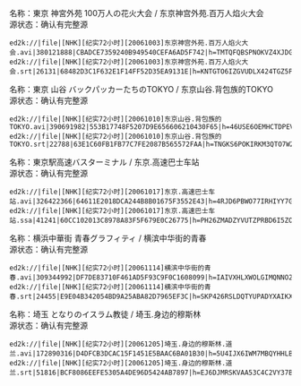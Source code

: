 名称：東京 神宮外苑 100万人の花火大会 / 东京神宫外苑.百万人焰火大会  
源状态：确认有完整源
```
ed2k://|file|[NHK][纪实72小时][20061003]东京神宫外苑.百万人焰火大会.avi|380121888|CBADCE7359240B949540CEFA6AD5F742|h=TMTQFQBSPNOKVZ4XJDGIOX56BSELXCSA|/
ed2k://|file|[NHK][纪实72小时][20061003]东京神宫外苑.百万人焰火大会.srt|26131|68482D3C1F632E1F14FF52D35EA9131E|h=KNTGTO6IZGVUDLX424TGZ5PYQMMOHYOR|/
```
名称：東京 山谷 バックパッカーたちのTOKYO / 东京山谷.背包族的TOKYO  
源状态：确认有完整源
```
ed2k://|file|[NHK][纪实72小时][20061010]东京山谷.背包族的TOKYO.avi|390691982|553B17748F5207D9E656606210430F65|h=46USE6OEMHCTDPEVF6A6RWYIPO44V4TG|/
ed2k://|file|[NHK][纪实72小时][20061010]东京山谷.背包族的TOKYO.srt|22788|63E1C60FB1FB77C7FE2087B565572FAA|h=TNGKS6POKIRKM3QTO7W27LUTF7SDAG7M|/
```
名称：東京駅高速バスターミナル / 东京.高速巴士车站  
源状态：确认有完整源
```
ed2k://|file|[NHK][纪实72小时][20061017]东京.高速巴士车站.avi|326422366|64611E2018DCA244B8B01675F3552E43|h=4RJD6PBWO77IRHIYY7GKSMVCQGBLS73M|/
ed2k://|file|[NHK][纪实72小时][20061017]东京.高速巴士车站.ssa|41241|60CC102013C8978A83F5F679E0C26775|h=PH26ZMADZYVUTZPRBD6I5ZO4VGIMUXPA|/
```
名称：横浜中華街 青春グラフィティ / 横滨中华街的青春  
源状态：确认有完整源
```
ed2k://|file|[NHK][纪实72小时][20061114]横滨中华街的青春.avi|309344992|DF7DE83710F461AD5F93C9F0C1608099|h=IAIVXHLXWOLGIMQNNO2YSDEFLYWO7WK7|/
ed2k://|file|[NHK][纪实72小时][20061114]横滨中华街的青春.srt|24455|E9E04B342054BD9A25ABA82D7965EF3C|h=SKP426RSLDQTYUPADYXAIKXG57YIHSC7|/
```
名称：埼玉 となりのイスラム教徒 / 埼玉.身边的穆斯林  
源状态：确认有完整源
```
ed2k://|file|[NHK][纪实72小时][20061205]埼玉.身边的穆斯林.道兰.avi|172890316|D4DFCB3DCAC15F1451E5BAAC6BA01B30|h=5U4IJX6IWM7MBQYHHLBZQTQK2WBBDQVH|/
ed2k://|file|[NHK][纪实72小时][20061205]埼玉.身边的穆斯林.道兰.srt|51816|BCF8086EEFE5305A4DE96D5424AB7897|h=EJ6DJMRSKVAA53C4C2VY37BWZPKI2ZOU|/
```
